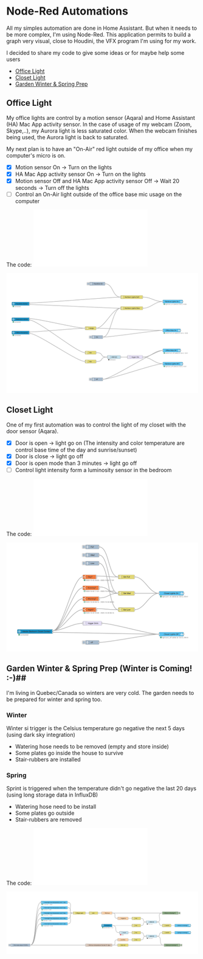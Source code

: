 # Node-Red Automations #

All my simples automation are done in Home Assistant. But when it needs to be more complex, I'm using Node-Red. 
This application permits to build a graph very visual, close to Houdini, the VFX program I'm using for my work.

I decided to share my code to give some ideas or for maybe help some users

- [Office Light](#office-light)
- [Closet Light](#closet-light)
- [Garden Winter & Spring Prep](#garden-winter--spring-prep)

## Office Light ##
My office lights are control by a motion sensor (Aqara) and Home Assistant (HA) Mac App activity sensor. 
In the case of usage of my webcam (Zoom, Skype,..), my Aurora light is less saturated color. When the webcam finishes being used, the Aurora light is back to saturated.

My next plan is to have an "On-Air" red light outside of my office when my computer's micro is on.  
- [x] Motion sensor On -> Turn on the lights
- [x] HA Mac App activity sensor On -> Turn on the lights
- [x] Motion sensor Off and HA Mac App activity sensor Off -> Wait 20 seconds -> Turn off the lights
- [ ] Control an On-Air light outside of the office base mic usage on the computer

The code: ![Office Light Json](officeLight.json)

![Office Light Graph](officeLight.png)


## Closet Light ##

One of my first automation was to control the light of my closet with the door sensor (Aqara).
- [x] Door is open -> light go on
	(The intensity and color temperature are control base time of the day and sunrise/sunset)
- [x]  Door is close -> light go off 
- [x]  Door is open mode than 3 minutes -> light go off 
- [ ] Control light intensity form a luminosity sensor in the bedroom

The code: ![Closet Light Json](closetLight.json)

![Closet Light Graph](closetLight.png)


## Garden Winter & Spring Prep (Winter is Coming! :-)##

I'm living in Quebec/Canada so winters are very cold. 
The garden needs to be prepared for winter and spring too.

### Winter ###
Winter si trigger is the Celsius temperature go negative the next  5 days (using dark sky integration)
- Watering hose needs to be removed (empty and store inside)
- Some plates go inside the house to survive
- Stair-rubbers are installed

### Spring ###
Sprint is triggered when the temperature didn't go negative the last 20 days (using long storage data in InfluxDB)
- Watering hose need to be install
- Some plates go outside
- Stair-rubbers are removed

The code: ![Closet Light Json](gardenWinterSpringPrep.json)

![Closet Light Graph](gardenWinterSpringPrep.png)
